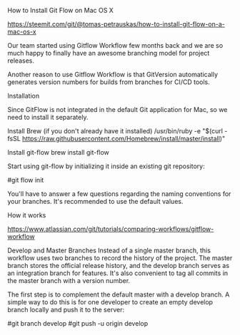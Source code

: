 How to Install Git Flow on Mac OS X

https://steemit.com/git/@tomas-petrauskas/how-to-install-git-flow-on-a-mac-os-x

Our team started using Gitflow Workflow few months back and we are so much happy to finally have an awesome branching model for project releases.

Another reason to use Gitflow Workflow is that GitVersion automatically generates version numbers for builds from branches for CI/CD tools.

Installation

Since GitFlow is not integrated in the default Git application for Mac, so we need to install it separately.

Install Brew (if you don't already have it installed)
/usr/bin/ruby -e "$(curl -fsSL https://raw.githubusercontent.com/Homebrew/install/master/install)"

Install git-flow
brew install git-flow

Start using git-flow by initializing it inside an existing git repository:

#git flow init

You'll have to answer a few questions regarding the naming conventions for your branches.
It's recommended to use the default values.

How it works

https://www.atlassian.com/git/tutorials/comparing-workflows/gitflow-workflow


Develop and Master Branches
Instead of a single master branch, this workflow uses two branches to record the history of the project. The master branch stores the official release history, and the develop branch serves as an integration branch for features. It's also convenient to tag all commits in the master branch with a version number.

The first step is to complement the default master with a develop branch. A simple way to do this is for one developer to create an empty develop branch locally and push it to the server:

#git branch develop
#git push -u origin develop



